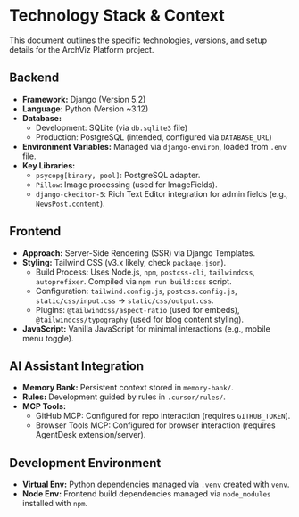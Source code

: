 # Technology Stack & Context

This document outlines the specific technologies, versions, and setup details for the ArchViz Platform project.

## Backend

*   **Framework:** Django (Version 5.2)
*   **Language:** Python (Version ~3.12)
*   **Database:**
    *   Development: SQLite (via `db.sqlite3` file)
    *   Production: PostgreSQL (intended, configured via `DATABASE_URL`)
*   **Environment Variables:** Managed via `django-environ`, loaded from `.env` file.
*   **Key Libraries:**
    *   `psycopg[binary, pool]`: PostgreSQL adapter.
    *   `Pillow`: Image processing (used for ImageFields).
    *   `django-ckeditor-5`: Rich Text Editor integration for admin fields (e.g., `NewsPost.content`).

## Frontend

*   **Approach:** Server-Side Rendering (SSR) via Django Templates.
*   **Styling:** Tailwind CSS (v3.x likely, check `package.json`).
    *   Build Process: Uses Node.js, `npm`, `postcss-cli`, `tailwindcss`, `autoprefixer`. Compiled via `npm run build:css` script.
    *   Configuration: `tailwind.config.js`, `postcss.config.js`, `static/css/input.css` -> `static/css/output.css`.
    *   Plugins: `@tailwindcss/aspect-ratio` (used for embeds), `@tailwindcss/typography` (used for blog content styling).
*   **JavaScript:** Vanilla JavaScript for minimal interactions (e.g., mobile menu toggle).

## AI Assistant Integration

*   **Memory Bank:** Persistent context stored in `memory-bank/`.
*   **Rules:** Development guided by rules in `.cursor/rules/`.
*   **MCP Tools:**
    *   GitHub MCP: Configured for repo interaction (requires `GITHUB_TOKEN`).
    *   Browser Tools MCP: Configured for browser interaction (requires AgentDesk extension/server).

## Development Environment

*   **Virtual Env:** Python dependencies managed via `.venv` created with `venv`.
*   **Node Env:** Frontend build dependencies managed via `node_modules` installed with `npm`. 